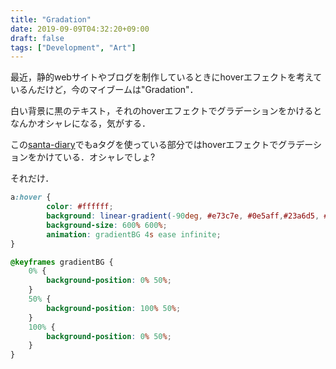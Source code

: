 ```yaml
---
title: "Gradation"
date: 2019-09-09T04:32:20+09:00
draft: false
tags: ["Development", "Art"]
---
```


最近，静的webサイトやブログを制作しているときにhoverエフェクトを考えているんだけど，今のマイブームは"Gradation"．

白い背景に黒のテキスト，それのhoverエフェクトでグラデーションをかけるとなんかオシャレになる，気がする．

この[santa-diary](https://santa-sukitoku.github.io/santa-diary/)でもaタグを使っている部分ではhoverエフェクトでグラデーションをかけている．オシャレでしょ?

それだけ．

```css
a:hover {
        color: #ffffff;
        background: linear-gradient(-90deg, #e73c7e, #0e5aff,#23a6d5, #23d5ab);
        background-size: 600% 600%;
        animation: gradientBG 4s ease infinite;
}

@keyframes gradientBG {
	0% {
		background-position: 0% 50%;
	}
	50% {
		background-position: 100% 50%;
	}
	100% {
		background-position: 0% 50%;
	}
}
```